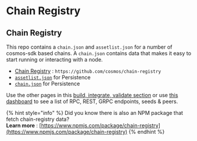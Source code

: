 # Chain Registry

## Chain Registry

This repo contains a `chain.json` and `assetlist.json` for a number of cosmos-sdk based chains. A `chain.json` contains data that makes it easy to start running or interacting with a node.

* [Chain Registry](https://github.com/cosmos/chain-registry) : `https://github.com/cosmos/chain-registry`
* [`assetlist.json`](https://github.com/cosmos/chain-registry/blob/master/persistence/assetlist.json) for Persistence
* [`chain.json`](https://github.com/cosmos/chain-registry/blob/master/persistence/chain.json) for Persistence

Use the other pages in this [build, integrate, validate section](broken-reference) or use [this dashboard](https://cosmos.directory/persistence/nodes) to see a list of RPC, REST, GRPC endpoints, seeds & peers.

{% hint style="info" %}
Did you know there is also an NPM package that fetch chain-registry data?\
**Learn more** : [https://www.npmjs.com/package/chain-registry](https://www.npmjs.com/package/chain-registry)
{% endhint %}

